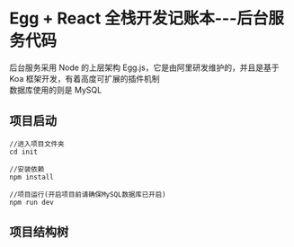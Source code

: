 # Egg + React 全栈开发记账本---后台服务代码

后台服务采用 Node 的上层架构 Egg.js，它是由阿里研发维护的，并且是基于 Koa 框架开发，有着高度可扩展的插件机制  
数据库使用的则是 MySQL  

## 项目启动

```
//进入项目文件夹
cd init

//安装依赖
npm install

//项目运行(开启项目前请确保MySQL数据库已开启)
npm run dev
```
## 项目结构树

